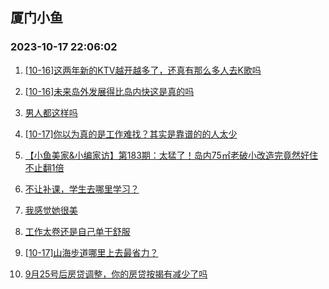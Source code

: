 ## 厦门小鱼 
### 2023-10-17 22:06:02

1. [[10-16]这两年新的KTV越开越多了，还真有那么多人去K歌吗](http://bbs.xmfish.com/read-htm-tid-18090085.html)

2. [[10-16]未来岛外发展得比岛内快这是真的吗](http://bbs.xmfish.com/read-htm-tid-18090071.html)

3. [男人都这样吗](http://bbs.xmfish.com/read-htm-tid-18090132.html)

4. [[10-17]你以为真的是工作难找？其实是靠谱的的人太少](http://bbs.xmfish.com/read-htm-tid-18090363.html)

5. [【小鱼美家&小编家访】第183期：太猛了！岛内75㎡老破小改造完竟然好住不止翻1倍](http://bbs.xmfish.com/read-htm-tid-18090467.html)

6. [不让补课，学生去哪里学习？](http://bbs.xmfish.com/read-htm-tid-18090137.html)

7. [我感觉她很美](http://bbs.xmfish.com/read-htm-tid-18090338.html)

8. [工作太卷还是自己单干舒服](http://bbs.xmfish.com/read-htm-tid-18090444.html)

9. [[10-17]山海步道哪里上去最省力？](http://bbs.xmfish.com/read-htm-tid-18090391.html)

10. [9月25号后房贷调整，你的房贷按揭有减少了吗](http://bbs.xmfish.com/read-htm-tid-18090073.html)

